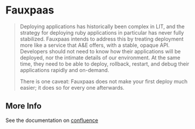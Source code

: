 # Fauxpaas

> Deploying applications has historically been complex in LIT, and the strategy for deploying
> ruby applications in particular has never fully stabilized. Fauxpaas intends to address this
> by treating deployment more like a service that A&E offers, with a stable, opaque API.
> Developers should not need to know how their applications will be deployed, nor the intimate
> details of our environment. At the same time, they need to be able to deploy, rollback,
> restart, and debug their applications rapidly and on-demand.
>
> There is one caveat: Fauxpaas does not make your first deploy much easier; it does so
> for every one afterwards.

## More Info

See the documentation on
[confluence](https://tools.lib.umich.edu/confluence/display/LD/Fauxpaas+for+Developers)
